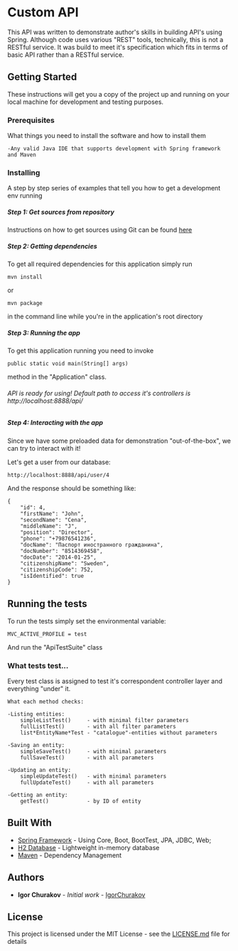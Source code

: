 # Custom API

This API was written to demonstrate author's skills in building API's using Spring.
Although code uses various "REST" tools, technically, this is not a RESTful service.
It was build to meet it's specification which fits in terms of basic API rather than a RESTful service.

## Getting Started

These instructions will get you a copy of the project up and running on your local machine for development and testing purposes.

### Prerequisites

What things you need to install the software and how to install them

```
-Any valid Java IDE that supports development with Spring framework and Maven
```

### Installing

A step by step series of examples that tell you how to get a development env running

##### Step 1: Get sources from repository

Instructions on how to get sources using Git can be found [here](https://git-scm.com/book/en/v2/Git-Basics-Working-with-Remotes)

##### Step 2: Getting dependencies

To get all required dependencies for this application simply run
```
mvn install
```
or
```
mvn package
```
in the command line while you're in the application's root directory

##### Step 3: Running the app

To get this application running you need to invoke
```
public static void main(String[] args)
```
method in the "Application" class. 
###### API is ready for using! Default path to access it's controllers is http://localhost:8888/api/

##### Step 4: Interacting with the app

Since we have some preloaded data for demonstration "out-of-the-box", we can try to interact with it!

Let's get a user from our database:
```
http://localhost:8888/api/user/4
```
And the response should be something like:
```
{
    "id": 4,
    "firstName": "John",
    "secondName": "Cena",
    "middleName": "J",
    "position": "Director",
    "phone": "+79876541236",
    "docName": "Паспорт иностранного гражданина",
    "docNumber": "8514369458",
    "docDate": "2014-01-25",
    "citizenshipName": "Sweden",
    "citizenshipCode": 752,
    "isIdentified": true
}
```
## Running the tests

To run the tests simply set the environmental variable:
```
MVC_ACTIVE_PROFILE = test
```
And run the "ApiTestSuite" class

### What tests test...

Every test class is assigned to test it's correspondent controller layer and everything "under" it.  

```
What each method checks:

-Listing entities:
    simpleListTest()     - with minimal filter parameters
    fullListTest()       - with all filter parameters
    list*EntityName*Test - "catalogue"-entities without parameters

-Saving an entity:    
    simpleSaveTest()     - with minimal parameters
    fullSaveTest()       - with all parameters
    
-Updating an entity:
    simpleUpdateTest()   - with minimal parameters
    fullUpdateTest()     - with all parameters
        
-Getting an entity:
    getTest()            - by ID of entity
```

## Built With

* [Spring Framework](https://spring.io/docs) - Using Core, Boot, BootTest, JPA, JDBC, Web;
* [H2 Database](https://www.h2database.com/html/main.html) - Lightweight in-memory database
* [Maven](https://maven.apache.org/) - Dependency Management

## Authors

* **Igor Churakov** - *Initial work* - [IgorChurakov](https://github.com/IgorChurakov/)

## License

This project is licensed under the MIT License - see the [LICENSE.md](LICENSE.md) file for details